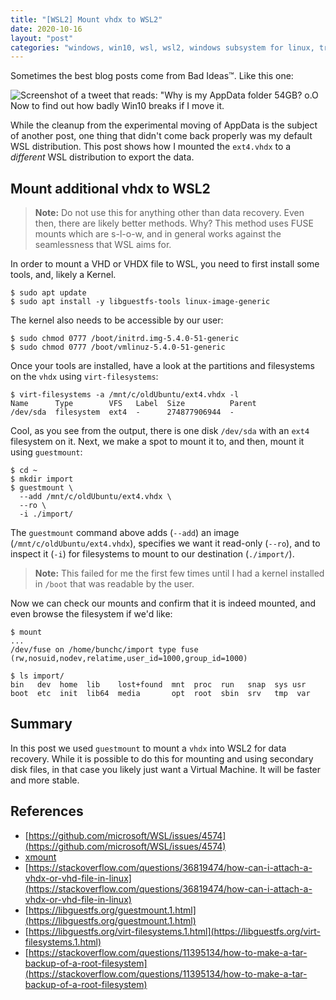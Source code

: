 ```yaml
---
title: "[WSL2] Mount vhdx to WSL2"
date: 2020-10-16
layout: "post"
categories: "windows, win10, wsl, wsl2, windows subsystem for linux, troubleshooting"
---
```


Sometimes the best blog posts come from Bad Ideas&trade;. Like this one:

![Screenshot of a tweet that reads: "Why is my AppData folder 54GB? o.O Now to find out how badly Win10 breaks if I move it.](https://pbs.twimg.com/media/EkYbxAWXsAEWc_e?format=jpg&name=large)

While the cleanup from the experimental moving of AppData is the subject of another post, one thing that didn't come back properly was my default WSL distribution. This post shows how I mounted the `ext4.vhdx` to a *different* WSL distribution to export the data.

## Mount additional vhdx to WSL2

> **Note:** Do not use this for anything other than data recovery. Even then, there are likely better methods. Why? This method uses FUSE mounts which are s-l-o-w, and in general works against the seamlessness that WSL aims for.

In order to mount a VHD or VHDX file to WSL, you need to first install some tools, and, likely a Kernel.

```shell
$ sudo apt update
$ sudo apt install -y libguestfs-tools linux-image-generic
```

The kernel also needs to be accessible by our user:

```shell
$ sudo chmod 0777 /boot/initrd.img-5.4.0-51-generic
$ sudo chmod 0777 /boot/vmlinuz-5.4.0-51-generic
```

Once your tools are installed, have a look at the partitions and filesystems on the `vhdx` using `virt-filesystems`:

```shell
$ virt-filesystems -a /mnt/c/oldUbuntu/ext4.vhdx -l
Name      Type        VFS   Label  Size          Parent
/dev/sda  filesystem  ext4  -      274877906944  -   
```

Cool, as you see from the output, there is one disk `/dev/sda` with an `ext4` filesystem on it. Next, we make a spot to mount it to, and then, mount it using `guestmount`:

```shell
$ cd ~
$ mkdir import
$ guestmount \
  --add /mnt/c/oldUbuntu/ext4.vhdx \
  --ro \
  -i ./import/
```

The `guestmount` command above adds (`--add`) an image (`/mnt/c/oldUbuntu/ext4.vhdx`), specifies we want it read-only (`--ro`), and to inspect it (`-i`) for filesystems to mount to our destination (`./import/`).

> **Note:** This failed for me the first few times until I had a kernel installed in `/boot` that was readable by the user.

Now we can check our mounts and confirm that it is indeed mounted, and even browse the filesystem if we'd like:

```shell
$ mount
...
/dev/fuse on /home/bunchc/import type fuse (rw,nosuid,nodev,relatime,user_id=1000,group_id=1000)

$ ls import/
bin   dev  home  lib    lost+found  mnt  proc  run   snap  sys usr
boot  etc  init  lib64  media       opt  root  sbin  srv   tmp  var  
```

## Summary

In this post we used `guestmount` to mount a `vhdx` into WSL2 for data recovery. While it is possible to do this for mounting and using secondary disk files, in that case you likely just want a Virtual Machine. It will be faster and more stable.

## References

* [https://github.com/microsoft/WSL/issues/4574](https://github.com/microsoft/WSL/issues/4574)
* [xmount](https://www.mankier.com/1/xmount)
* [https://stackoverflow.com/questions/36819474/how-can-i-attach-a-vhdx-or-vhd-file-in-linux](https://stackoverflow.com/questions/36819474/how-can-i-attach-a-vhdx-or-vhd-file-in-linux)
* [https://libguestfs.org/guestmount.1.html](https://libguestfs.org/guestmount.1.html)
* [https://libguestfs.org/virt-filesystems.1.html](https://libguestfs.org/virt-filesystems.1.html)
* [https://stackoverflow.com/questions/11395134/how-to-make-a-tar-backup-of-a-root-filesystem](https://stackoverflow.com/questions/11395134/how-to-make-a-tar-backup-of-a-root-filesystem)